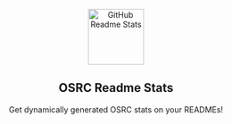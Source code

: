 <p align="center">
 <img width="100px" src="/favicon.ico" align="center" alt="GitHub Readme Stats" />
 <h2 align="center">OSRC Readme Stats</h2>
 <p align="center">Get dynamically generated OSRC stats on your READMEs!</p>
</p>


